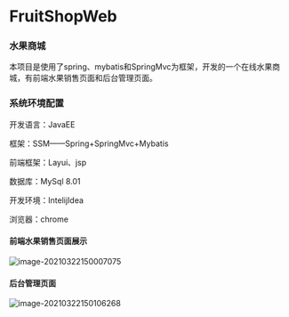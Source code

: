 # FruitShopWeb
### 水果商城

本项目是使用了spring、mybatis和SpringMvc为框架，开发的一个在线水果商城，有前端水果销售页面和后台管理页面。
### 系统环境配置

开发语言：JavaEE

框架：SSM——Spring+SpringMvc+Mybatis

前端框架：Layui、jsp

数据库：MySql 8.01

开发环境：IntelijIdea

浏览器：chrome

#### 前端水果销售页面展示

 ![image-20210322150007075](https://github.com/joyzhouyi/FruitShopWeb/web/pic/QQ%E6%88%AA%E5%9B%BE20210406104458.png)

#### 后台管理页面

![image-20210322150106268](https://github.com/joyzhouyi/FruitShopWeb/web/pic/QQ%E6%88%AA%E5%9B%BE20210406104535.png)
